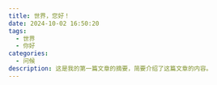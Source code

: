 ```yaml
---
title: 世界，您好！
date: 2024-10-02 16:50:20
tags: 
  - 世界
  - 你好
categories: 
  - 问候
description: 这是我的第一篇文章的摘要，简要介绍了这篇文章的内容。
---
```

